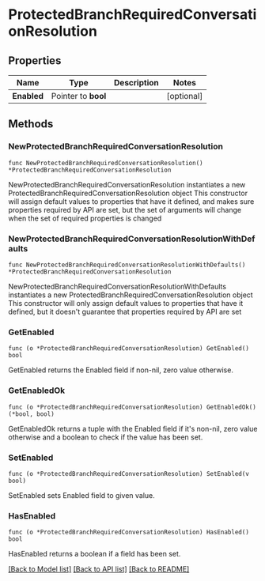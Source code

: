 # ProtectedBranchRequiredConversationResolution

## Properties

Name | Type | Description | Notes
------------ | ------------- | ------------- | -------------
**Enabled** | Pointer to **bool** |  | [optional] 

## Methods

### NewProtectedBranchRequiredConversationResolution

`func NewProtectedBranchRequiredConversationResolution() *ProtectedBranchRequiredConversationResolution`

NewProtectedBranchRequiredConversationResolution instantiates a new ProtectedBranchRequiredConversationResolution object
This constructor will assign default values to properties that have it defined,
and makes sure properties required by API are set, but the set of arguments
will change when the set of required properties is changed

### NewProtectedBranchRequiredConversationResolutionWithDefaults

`func NewProtectedBranchRequiredConversationResolutionWithDefaults() *ProtectedBranchRequiredConversationResolution`

NewProtectedBranchRequiredConversationResolutionWithDefaults instantiates a new ProtectedBranchRequiredConversationResolution object
This constructor will only assign default values to properties that have it defined,
but it doesn't guarantee that properties required by API are set

### GetEnabled

`func (o *ProtectedBranchRequiredConversationResolution) GetEnabled() bool`

GetEnabled returns the Enabled field if non-nil, zero value otherwise.

### GetEnabledOk

`func (o *ProtectedBranchRequiredConversationResolution) GetEnabledOk() (*bool, bool)`

GetEnabledOk returns a tuple with the Enabled field if it's non-nil, zero value otherwise
and a boolean to check if the value has been set.

### SetEnabled

`func (o *ProtectedBranchRequiredConversationResolution) SetEnabled(v bool)`

SetEnabled sets Enabled field to given value.

### HasEnabled

`func (o *ProtectedBranchRequiredConversationResolution) HasEnabled() bool`

HasEnabled returns a boolean if a field has been set.


[[Back to Model list]](../README.md#documentation-for-models) [[Back to API list]](../README.md#documentation-for-api-endpoints) [[Back to README]](../README.md)


